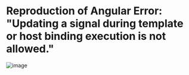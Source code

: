 # Reproduction of Angular Error: "Updating a signal during template or host binding execution is not allowed."

![image](https://github.com/spierala/update-signal-during-template-binding/assets/1272446/2ded11a5-719d-4ac6-bddf-7cd6fffd0e40)
